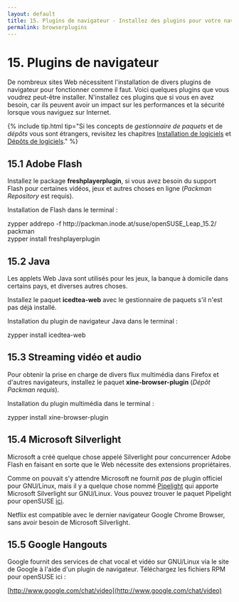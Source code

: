 ```yaml
---
layout: default
title: 15. Plugins de navigateur - Installez des plugins pour votre navigateur Web tels que Flash et Java
permalink: browserplugins
---
```


# 15. Plugins de navigateur

De nombreux sites Web nécessitent l'installation de divers plugins de navigateur pour fonctionner comme il faut. Voici quelques plugins que vous voudrez peut-être installer. N'installez ces plugins que si vous en avez besoin, car ils peuvent avoir un impact sur les performances et la sécurité lorsque vous naviguez sur Internet.

{% include tip.html tip="Si les concepts de *gestionnaire de paquets* et de *dépôts* vous sont étrangers, revisitez les chapitres [Installation de logiciels](installationpaquets) et [Dépôts de logiciels](depots)." %}

## 15.1 Adobe Flash

Installez le package **freshplayerplugin**, si vous avez besoin du support Flash pour certaines vidéos, jeux et autres choses en ligne (*Packman Repository* est requis).

Installation de Flash dans le terminal :

<div class="clroot">zypper addrepo -f http://packman.inode.at/suse/openSUSE_Leap_15.2/ packman</div>

<div class="clroot">zypper install freshplayerplugin</div>

## 15.2 Java

Les applets Web Java sont utilisés pour les jeux, la banque à domicile dans certains pays, et diverses autres choses.

Installez le paquet **icedtea-web** avec le gestionnaire de paquets s'il n'est pas déjà installé.

Installation du plugin de navigateur Java dans le terminal :

<div class="clroot">zypper install icedtea-web</div>

## 15.3 Streaming vidéo et audio

Pour obtenir la prise en charge de divers flux multimédia dans Firefox et d'autres navigateurs, installez le paquet **xine-browser-plugin** (*Dépôt Packman requis*).

Installation du plugin multimédia dans le terminal :

<div class="clroot">zypper install xine-browser-plugin</div>

## 15.4 Microsoft Silverlight

Microsoft a créé quelque chose appelé Silverlight pour concurrencer Adobe Flash en faisant en sorte que le Web nécessite des extensions propriétaires.

Comme on pouvait s'y attendre Microsoft ne fournit *pas* de plugin officiel pour GNU/Linux, mais il y a quelque chose nommé [Pipelight](http://fds-team.de/cms/articles/2013-08/pipelight-using-silverlight-in-linux-browsers.html) qui apporte Microsoft Silverlight sur GNU/Linux. Vous pouvez trouver le paquet Pipelight pour openSUSE [ici](http://software.opensuse.org/package/pipelight).

Netflix est compatible avec le dernier navigateur Google Chrome Browser, sans avoir besoin de Microsoft Silverlight.

## 15.5 Google Hangouts

Google fournit des services de chat vocal et vidéo sur GNU/Linux via le site de Google à l'aide d'un plugin de navigateur. Téléchargez les fichiers RPM pour openSUSE ici :

[http://www.google.com/chat/video](http://www.google.com/chat/video)

